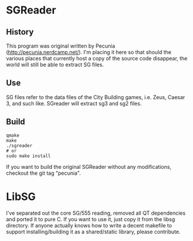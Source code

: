 SGReader
========

History
-------

This program was original written by Pecunia (http://pecunia.nerdcamp.net/).
I'm placing it here so that should the various places that currently host a copy
of the source code disappear, the world will still be able to extract SG files.

Use
---

SG files refer to the data files of the City Building games, i.e. Zeus,
Caesar 3, and such like. SGreader will extract sg3 and sg2 files.

Build
-----

    qmake
    make
    ./sgreader
    # or
    sudo make install

If you want to build the original SGReader without any modifications, checkout
the git tag "pecunia".

LibSG
=====

I've separated out the core SG/555 reading, removed all QT dependencies and
ported it to pure C. If you want to use it, just copy it from the libsg
directory. If anyone actually knows how to write a decent makefile to support
installing/building it as a shared/static library, please contribute.
